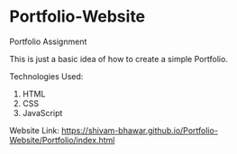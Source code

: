 # Portfolio-Website
Portfolio Assignment

This is just a basic idea of how to create a simple Portfolio.

Technologies Used:
1. HTML
2. CSS
3. JavaScript

Website Link: https://shivam-bhawar.github.io/Portfolio-Website/Portfolio/index.html
